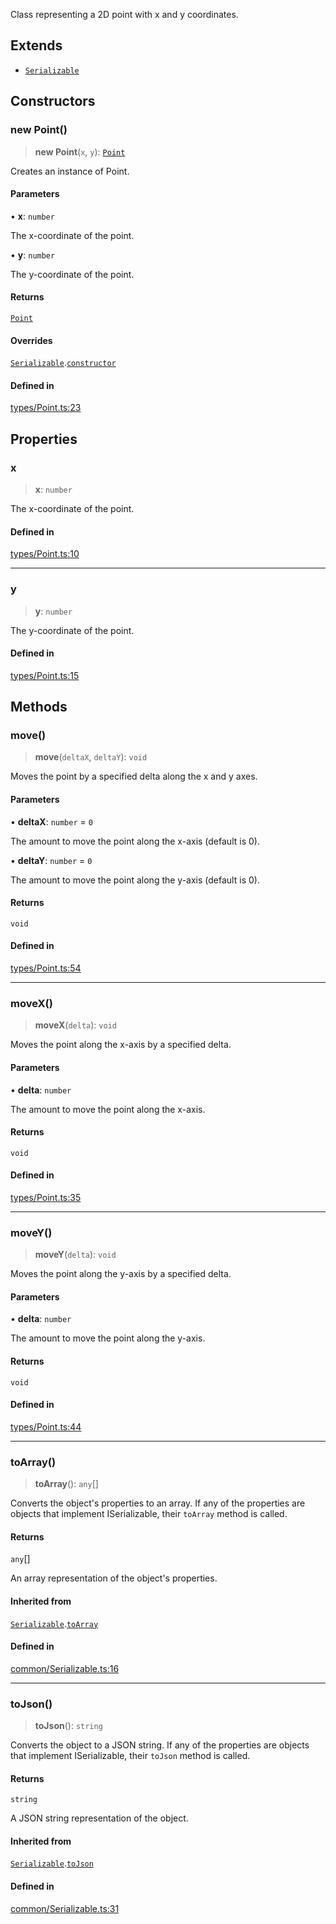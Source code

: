 Class representing a 2D point with x and y coordinates.

## Extends

- [`Serializable`](Serializable.md)

## Constructors

### new Point()

> **new Point**(`x`, `y`): [`Point`](Point.md)

Creates an instance of Point.

#### Parameters

• **x**: `number`

The x-coordinate of the point.

• **y**: `number`

The y-coordinate of the point.

#### Returns

[`Point`](Point.md)

#### Overrides

[`Serializable`](Serializable.md).[`constructor`](Serializable.md#constructors)

#### Defined in

[types/Point.ts:23](https://github.com/avolutions/canvas-painter/blob/main/src/types/Point.ts#L23)

## Properties

### x

> **x**: `number`

The x-coordinate of the point.

#### Defined in

[types/Point.ts:10](https://github.com/avolutions/canvas-painter/blob/main/src/types/Point.ts#L10)

***

### y

> **y**: `number`

The y-coordinate of the point.

#### Defined in

[types/Point.ts:15](https://github.com/avolutions/canvas-painter/blob/main/src/types/Point.ts#L15)

## Methods

### move()

> **move**(`deltaX`, `deltaY`): `void`

Moves the point by a specified delta along the x and y axes.

#### Parameters

• **deltaX**: `number` = `0`

The amount to move the point along the x-axis (default is 0).

• **deltaY**: `number` = `0`

The amount to move the point along the y-axis (default is 0).

#### Returns

`void`

#### Defined in

[types/Point.ts:54](https://github.com/avolutions/canvas-painter/blob/main/src/types/Point.ts#L54)

***

### moveX()

> **moveX**(`delta`): `void`

Moves the point along the x-axis by a specified delta.

#### Parameters

• **delta**: `number`

The amount to move the point along the x-axis.

#### Returns

`void`

#### Defined in

[types/Point.ts:35](https://github.com/avolutions/canvas-painter/blob/main/src/types/Point.ts#L35)

***

### moveY()

> **moveY**(`delta`): `void`

Moves the point along the y-axis by a specified delta.

#### Parameters

• **delta**: `number`

The amount to move the point along the y-axis.

#### Returns

`void`

#### Defined in

[types/Point.ts:44](https://github.com/avolutions/canvas-painter/blob/main/src/types/Point.ts#L44)

***

### toArray()

> **toArray**(): `any`[]

Converts the object's properties to an array. If any of the properties
are objects that implement ISerializable, their `toArray` method is called.

#### Returns

`any`[]

An array representation of the object's properties.

#### Inherited from

[`Serializable`](Serializable.md).[`toArray`](Serializable.md#toarray)

#### Defined in

[common/Serializable.ts:16](https://github.com/avolutions/canvas-painter/blob/main/src/common/Serializable.ts#L16)

***

### toJson()

> **toJson**(): `string`

Converts the object to a JSON string. If any of the properties
are objects that implement ISerializable, their `toJson` method is called.

#### Returns

`string`

A JSON string representation of the object.

#### Inherited from

[`Serializable`](Serializable.md).[`toJson`](Serializable.md#tojson)

#### Defined in

[common/Serializable.ts:31](https://github.com/avolutions/canvas-painter/blob/main/src/common/Serializable.ts#L31)
